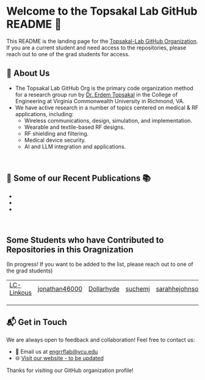 # Welcome to the Topsakal Lab GitHub README 👋

This README is the landing page for the [Topsakal-Lab GitHub Organization](https://github.com/Topsakal-Lab). If you are a current student and need access to the repositories, please reach out to one of the grad students for access. 


## 📡 About Us
-  The Topsakal Lab GitHub Org is the primary code organization method for a research group run by [Dr. Erdem Topsakal](https://egr.vcu.edu/directory/erdem.topsakal/) in the College of Engineering at Virginia Commonwealth University in Richmond, VA.
-  We have active research in a number of topics centered on medical & RF applications, including:
      - Wireless communications, design, simulation, and implementation.
      - Wearable and textile-based RF designs.
      - RF shielding and filtering.
      - Medical device security.
      - AI and LLM integration and applications.

  
<br>

##  📄 Some of our Recent Publications 📚
- 
- 
- 

<br>

##  Some Students who have Contributed to Repositories in this Oragnization

(In progress! If you want to be added to the list, please reach out to one of the grad students)

|     |     |     |     |     |     |
| --- | --- | --- | --- | --- | --- |
| [LC-Linkous](https://github.com/LC-Linkous)| [jonathan46000](https://github.com/jonathan46000)| [Dollarhyde](https://github.com/Dollarhyde)| [suchemj](https://github.com/suchemj)| [sarahhejohnson](https://github.com/sarahhejohnson)| []()|
| []()| []()| []()| []()| []()| []()|
| []()| []()| []()| []()| []()| []()|
| []()| []()| []()| []()| []()| []()|





## 📬 Get in Touch
We are always open to feedback and collaboration! Feel free to contact us:

- 📧 Email us at [engrrflab@vcu.edu](mailto:engrrflab@vcu.edu)
- 🌐 [Visit our website - to be updated](https://www.organization-website.com)



Thanks for visiting our GitHub organization profile!

